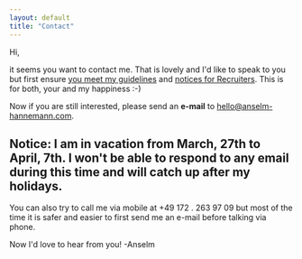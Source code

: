 ```yaml
---
layout: default
title: "Contact"
---
```


Hi,

it seems you want to contact me. That is lovely and I'd like to speak to you but first ensure [you meet my guidelines](/about/#matchmyinterest) and [notices for Recruiters](/about/#recruiters).
This is for both, your and my happiness :-)

Now if you are still interested, please send an **e-mail** to [hello@anselm-hannemann.com](mailto:hello@anselm-hannemann.com).

<h2 class="page--notice">Notice: I am in vacation from March, 27th to April, 7th. I won't be able to respond to any email during this time and will catch up after my holidays.</h2>

You can also try to call me via mobile at +49 172 . 263 97 09 but most of the time it is safer and easier to first send me an e-mail before talking via phone.

Now I'd love to hear from you!
-Anselm